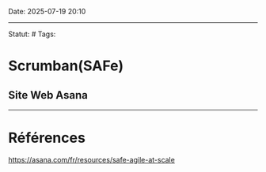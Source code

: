 Date: 2025-07-19 20:10

---
Statut: #
Tags:
# Scrumban(SAFe)
## Site Web Asana












---
# Références
https://asana.com/fr/resources/safe-agile-at-scale